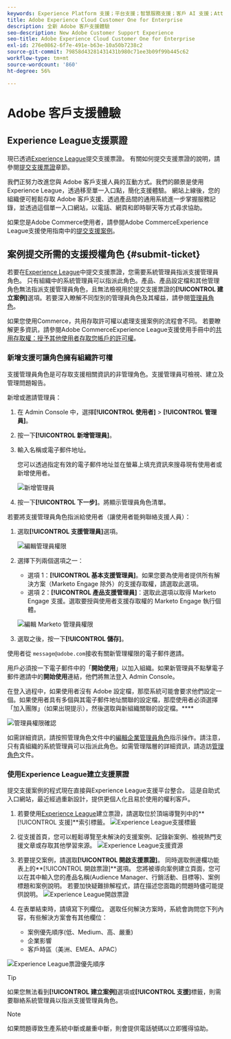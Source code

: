 ```yaml
---
keywords: Experience Platform 支援；平台支援；智慧服務支援；客戶 AI 支援；Attribution AI 支援；rtcdp 支援；提交支援票證；客戶支援
title: Adobe Experience Cloud Customer One for Enterprise
description: 全新 Adobe 客戶支援體驗
seo-description: New Adobe Customer Support Experience
seo-title: Adobe Experience Cloud Customer One for Enterprise
exl-id: 276e0862-6f7e-491e-b63e-10a50b7238c2
source-git-commit: 79858d43281431431b980c71ee3b09f99b445c62
workflow-type: tm+mt
source-wordcount: '860'
ht-degree: 56%

---
```


# Adobe 客戶支援體驗

## Experience League支援票證

現已透過[Experience League](https://experienceleague.adobe.com/home#support)提交支援票證。 有關如何提交支援票證的說明，請參閱[提交支援票證](#submit-ticket)章節。

我們正努力改進您與 Adobe 客戶支援人員的互動方式。我們的願景是使用Experience League，透過移至單一入口點，簡化支援體驗。 網站上線後，您的組織便可輕鬆存取 Adobe 客戶支援、透過產品間的通用系統進一步掌握服務記錄，並透過這個單一入口網站，以電話、網頁和即時聊天等方式尋求協助。

如果您是Adobe Commerce使用者，請參閱Adobe CommerceExperience League支援使用指南中的[提交支援案例](https://experienceleague.adobe.com/en/docs/commerce-knowledge-base/kb/help-center-guide/magento-help-center-user-guide#support-case)。

## 案例提交所需的支援授權角色 {#submit-ticket}

若要在[Experience League](https://experienceleague.adobe.com/home#support)中提交支援票證，您需要系統管理員指派支援管理員角色。 只有組織中的系統管理員可以指派此角色。產品、產品設定檔和其他管理角色無法指派支援管理員角色，且無法檢視用於提交支援票證的&#x200B;**[!UICONTROL 建立案例]**&#x200B;選項。若要深入瞭解不同型別的管理員角色及其權益，請參閱[管理員角色](admin-roles.md)。

如果您使用Commerce，共用存取許可權以處理支援案例的流程會不同。 若要瞭解更多資訊，請參閱Adobe CommerceExperience League支援使用手冊中的[共用存取權：授予其他使用者存取您帳戶的許可權](https://experienceleague.adobe.com/en/docs/commerce-knowledge-base/kb/help-center-guide/magento-help-center-user-guide#shared-access)。

### 新增支援可讓角色擁有組織許可權

支援管理員角色是可存取支援相關資訊的非管理角色。支援管理員可檢視、建立及管理問題報告。

新增或邀請管理員：

1. 在 Admin Console 中，選擇&#x200B;**[!UICONTROL 使用者]** > **[!UICONTROL 管理員]**。
1. 按一下&#x200B;**[!UICONTROL 新增管理員]**。
1. 輸入名稱或電子郵件地址。 

   您可以透過指定有效的電子郵件地址並在螢幕上填充資訊來搜尋現有使用者或新增使用者。

   ![新增管理員](assets/admin-console-add-admin.png)

1. 按一下&#x200B;**[!UICONTROL 下一步]**。將顯示管理員角色清單。

若要將支援管理員角色指派給使用者（讓使用者能夠聯絡支援人員）：

1. 選取&#x200B;**[!UICONTROL 支援管理員]**&#x200B;選項。

   ![編輯管理員權限](assets/edit-admin-rights.png)

1. 選擇下列兩個選項之一：

   * 選項 1：**[!UICONTROL 基本支援管理員]**。如果您要為使用者提供所有解決方案（Marketo Engage 除外）的支援存取權，請選取此選項。
   * 選項 2：**[!UICONTROL 產品支援管理員]**：選取此選項以取得 Marketo Engage 支援。選取要授與使用者支援存取權的 Marketo Engage 執行個體。

   ![編輯 Marketo 管理員權限](assets/edit-admin-rights-advanced.png)

1. 選取之後，按一下&#x200B;**[!UICONTROL 儲存]**。

使用者從 `message@adobe.com`接收有關新管理權限的電子郵件邀請。

用戶必須按一下電子郵件中的「**開始使用**」以加入組織。如果新管理員不點擊電子郵件邀請中的&#x200B;**開始使用**&#x200B;連結，他們將無法登入 Admin Console。

在登入過程中，如果使用者沒有 Adobe 設定檔，那麼系統可能會要求他們設定一個。如果使用者具有多個與其電子郵件地址關聯的設定檔，那麼使用者必須選擇「加入團隊」（如果出現提示），然後選取與新組織關聯的設定檔。****

![管理員權限確認](assets/admin-rights-confirmation.png)

如需詳細資訊，請按照管理角色文件中的[編輯企業管理員角色](admin-roles.md#add-enterprise-role)指示操作。請注意，只有貴組織的系統管理員可以指派此角色。如需管理階層的詳細資訊，請造訪[管理角色](admin-roles.md)文件。

### 使用Experience League建立支援票證

提交支援案例的程式現在直接與Experience League支援平台整合。 這是自助式入口網站，最近經過重新設計，提供更個人化且易於使用的權利客戶。

1. 若要使用[Experience League](https://experienceleague.adobe.com/home#support)建立票證，請選取位於頂端導覽列中的&#x200B;**[!UICONTROL 支援]**索引標籤。
   ![Experience League支援標籤](./assets/experience-league-support-tab.png)
1. 從支援首頁，您可以輕鬆導覽至未解決的支援案例、記錄新案例、檢視熱門支援文章或存取其他學習來源。
   ![Experience League支援資源](./assets/experience-league-support-resources.png)
1. 若要提交案例，請選取&#x200B;**[!UICONTROL 開啟支援票證]**。 同時選取側邊欄功能表上的&#x200B;**[!UICONTROL 開啟票證]**選項。 您將被導向案例建立頁面，您可以在其中輸入您的產品名稱(Audience Manager、行銷活動、目標等)、案例標題和案例說明。 若要加快疑難排解程式，請在描述您面臨的問題時儘可能提供說明。
   ![Experience League開啟票證](./assets/experience-league-open-ticket.png)
1. 在表單結束時，請填寫下列欄位。 選取任何解決方案時，系統會詢問您下列內容，有些解決方案會有其他欄位：

   * 案例優先順序(低、Medium、高、嚴重)
   * 企業影響
   * 客戶時區（美洲、EMEA、APAC）

![Experience League票證優先順序](./assets/experience-league-ticket-priority.png)

>[!TIP]
>
> 如果您無法看到&#x200B;**[!UICONTROL 建立案例]**&#x200B;選項或&#x200B;**[!UICONTROL 支援]**&#x200B;標籤，則需要聯絡系統管理員以指派支援管理員角色。








>[!NOTE]
>
> 如果問題導致生產系統中斷或嚴重中斷，則會提供電話號碼以立即獲得協助。




<!--

## What About the Legacy Systems?

New Tickets/Cases will no longer be able to be submitted in legacy systems as of May 11th.  The [Admin Console](https://adminconsole.adobe.com/) will be used to submit new tickets/cases.

### Existing Tickets/Cases

* Between May 11th and May 20th the legacy systems will remain available to work existing tickets/cases to completion.
* Beginning May 20th the support team will migrate remaining open cases from the legacy systems to the new support experience.  You will receive an email notification regarding how to contact support to continue to work these cases.
-->
